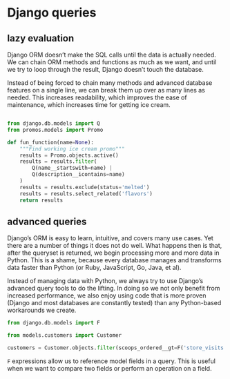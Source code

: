 # Django queries

## lazy evaluation

Django ORM doesn’t make the SQL calls until the data is actually needed. We can chain ORM methods and functions as much as we want, and until we try to loop through the result, Django doesn’t touch the database.

Instead of being forced to chain many methods and advanced database features on a single line, we can break them up over as many lines as needed. This increases readability, which improves the ease of maintenance, which increases time for getting ice cream.

```python

from django.db.models import Q
from promos.models import Promo

def fun_function(name=None):
    """Find working ice cream promo"""
    results = Promo.objects.active()
    results = results.filter(
        Q(name__startswith=name) |
        Q(description__icontains=name)
    )
    results = results.exclude(status='melted')
    results = results.select_related('flavors')
    return results
```

## advanced queries

Django’s ORM is easy to learn, intuitive, and covers many use cases. Yet there are a number of things it does not do well. What happens then is that, after the queryset is returned, we begin processing more and more data in Python. This is a shame, because every database manages and transforms data faster than Python (or Ruby, JavaScript, Go, Java, et al).

Instead of managing data with Python, we always try to use Django’s advanced query tools to do the lifting. In doing so we not only benefit from increased performance, we also enjoy using code that is more proven (Django and most databases are constantly tested) than any Python-based workarounds we create.

```python
from django.db.models import F

from models.customers import Customer

customers = Customer.objects.filter(scoops_ordered__gt=F('store_visits'))
```

`F` expressions allow us to reference model fields in a query. This is useful when we want to compare two fields or perform an operation on a field.
